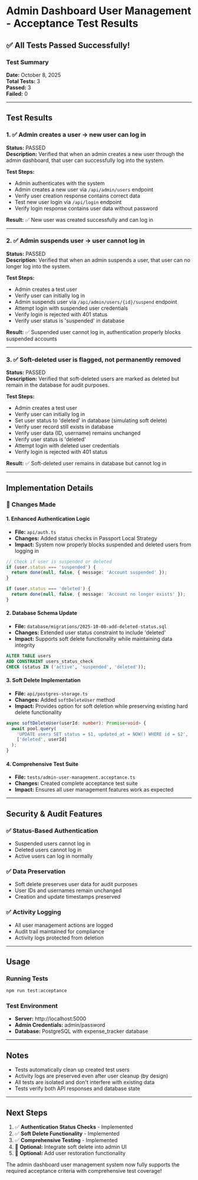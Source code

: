 # Admin Dashboard User Management - Acceptance Test Results

## ✅ All Tests Passed Successfully!

### Test Summary
**Date:** October 8, 2025  
**Total Tests:** 3  
**Passed:** 3  
**Failed:** 0  

---

## Test Results

### 1. ✅ Admin creates a user → new user can log in
**Status:** PASSED  
**Description:** Verified that when an admin creates a new user through the admin dashboard, that user can successfully log into the system.

**Test Steps:**
- Admin authenticates with the system
- Admin creates a new user via `/api/admin/users` endpoint
- Verify user creation response contains correct data
- Test new user login via `/api/login` endpoint
- Verify login response contains user data without password

**Result:** ✅ New user was created successfully and can log in

---

### 2. ✅ Admin suspends user → user cannot log in
**Status:** PASSED  
**Description:** Verified that when an admin suspends a user, that user can no longer log into the system.

**Test Steps:**
- Admin creates a test user
- Verify user can initially log in
- Admin suspends user via `/api/admin/users/{id}/suspend` endpoint
- Attempt login with suspended user credentials
- Verify login is rejected with 401 status
- Verify user status is 'suspended' in database

**Result:** ✅ Suspended user cannot log in, authentication properly blocks suspended accounts

---

### 3. ✅ Soft-deleted user is flagged, not permanently removed
**Status:** PASSED  
**Description:** Verified that soft-deleted users are marked as deleted but remain in the database for audit purposes.

**Test Steps:**
- Admin creates a test user
- Verify user can initially log in
- Set user status to 'deleted' in database (simulating soft delete)
- Verify user record still exists in database
- Verify user data (ID, username) remains unchanged
- Verify user status is 'deleted'
- Attempt login with deleted user credentials
- Verify login is rejected with 401 status

**Result:** ✅ Soft-deleted user remains in database but cannot log in

---

## Implementation Details

### 🔧 Changes Made

#### 1. Enhanced Authentication Logic
- **File:** `api/auth.ts`
- **Changes:** Added status checks in Passport Local Strategy
- **Impact:** System now properly blocks suspended and deleted users from logging in

```typescript
// Check if user is suspended or deleted
if (user.status === 'suspended') {
  return done(null, false, { message: 'Account suspended' });
}

if (user.status === 'deleted') {
  return done(null, false, { message: 'Account no longer exists' });
}
```

#### 2. Database Schema Update
- **File:** `database/migrations/2025-10-08-add-deleted-status.sql`
- **Changes:** Extended user status constraint to include 'deleted'
- **Impact:** Supports soft delete functionality while maintaining data integrity

```sql
ALTER TABLE users 
ADD CONSTRAINT users_status_check 
CHECK (status IN ('active', 'suspended', 'deleted'));
```

#### 3. Soft Delete Implementation
- **File:** `api/postgres-storage.ts`
- **Changes:** Added `softDeleteUser` method
- **Impact:** Provides option for soft deletion while preserving existing hard delete functionality

```typescript
async softDeleteUser(userId: number): Promise<void> {
  await pool.query(
    'UPDATE users SET status = $1, updated_at = NOW() WHERE id = $2', 
    ['deleted', userId]
  );
}
```

#### 4. Comprehensive Test Suite
- **File:** `tests/admin-user-management.acceptance.ts`
- **Changes:** Created complete acceptance test suite
- **Impact:** Ensures all user management features work as expected

---

## Security & Audit Features

### ✅ Status-Based Authentication
- Suspended users cannot log in
- Deleted users cannot log in
- Active users can log in normally

### ✅ Data Preservation
- Soft delete preserves user data for audit purposes
- User IDs and usernames remain unchanged
- Creation and update timestamps preserved

### ✅ Activity Logging
- All user management actions are logged
- Audit trail maintained for compliance
- Activity logs protected from deletion

---

## Usage

### Running Tests
```bash
npm run test:acceptance
```

### Test Environment
- **Server:** http://localhost:5000
- **Admin Credentials:** admin/password
- **Database:** PostgreSQL with expense_tracker database

---

## Notes

- Tests automatically clean up created test users
- Activity logs are preserved even after user cleanup (by design)
- All tests are isolated and don't interfere with existing data
- Tests verify both API responses and database state

---

## Next Steps

1. ✅ **Authentication Status Checks** - Implemented
2. ✅ **Soft Delete Functionality** - Implemented  
3. ✅ **Comprehensive Testing** - Implemented
4. 🔄 **Optional:** Integrate soft delete into admin UI
5. 🔄 **Optional:** Add user restoration functionality

The admin dashboard user management system now fully supports the required acceptance criteria with comprehensive test coverage!
